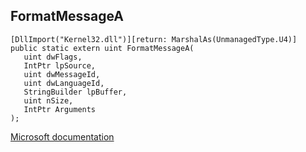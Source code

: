 ## FormatMessageA

```
[DllImport("Kernel32.dll")][return: MarshalAs(UnmanagedType.U4)]
public static extern uint FormatMessageA(
   uint dwFlags,
   IntPtr lpSource,
   uint dwMessageId,
   uint dwLanguageId,
   StringBuilder lpBuffer,
   uint nSize,
   IntPtr Arguments
);
```

[Microsoft documentation](https://docs.microsoft.com/en-us/windows/win32/api/winbase/nf-winbase-formatmessagea)
